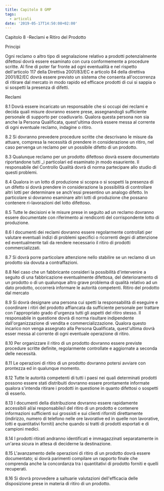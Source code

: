 ```yaml
---
title: Capitolo 8 GMP
tags:
  - articoli
date: '2019-05-17T14:50:08+02:00'
---
```

Capitolo 8 -Reclami e Ritiro del Prodotto 

Principi 

Ogni reclamo o altro tipo di segnalazione relativo a prodotti potenzialmente difettosi dovrà essere esaminato con cura conformemente a procedure scritte. Al fine di poter far fronte ad ogni eventualità e nel rispetto dell'articolo 117 della Direttiva 2001/83/EC e articolo 84 della direttiva 2001/82/EC dovrà essere previsto un sistema che consenta all'occorrenza di ritirare dal mercato in modo rapido ed efficace prodotti di cui si sappia o si sospetti la presenza di difetti. 

Reclami 

8.1 Dovrà essere incaricato un responsabile che si occupi dei reclami e decida quali misure dovranno essere prese, assegnandogli sufficiente personale di supporto per coadiuvarlo. Qualora questa persona non sia anche la Persona Qualificata, quest'ultima dovrà essere messa al corrente di ogni eventuale reclamo, indagine o ritiro. 

8.2 Si dovranno prevedere procedure scritte che descrivano le misure da attuare, compresa la necessità di prendere in considerazione un ritiro, nel caso pervenga un reclamo per un possibile difetto di un prodotto. 

8.3 Qualunque reclamo per un prodotto difettoso dovrà essere documentato riportandone tutti _i particolari ed esaminato jn modo esauriente. Il responsabile del Controllo Qualità dovrà di norma partecipare allo studio di questi problemi. 

8.4 Qualora in un lotto di produzione si scopra o si sospetti la presenza di un difetto si dovrà prendere in considerazione la possibilità di controllare altri lotti per determinare se anch'essi presentino un analogo difetto. In particolare si dovranno esaminare altri lotti di produzione che possano contenere ri-lavorazioni del lotto difettoso. 

8.5 Tutte le decisioni e le misure prese in seguito ad un reclamo dovranno essere documentate con riferimento ai rendiconti del corrispondente lotto di produzione. 

8.6 I documenti dei reclami dovranno essere regolarmente controllati per valutare eventuali indizi di problemi specifici o ricorrenti degni di attenzione ed eventualmente tali da rendere necessario il ritiro di prodotti commercializzati. 

8.7 Si dovrà porre particolare attenzione nello stabilire se un reclamo di un prodotto sia dovuta a contraffazioni. 

8.8 Nel caso che un fabbricante consideri la possibilità d'intervenire a seguito di una fabbricazione eventualmente difettosa, del deterioramento di un prodotto o di un qualunque altro grave problema di qualità relativo ad un dato prodotto, occorrerà informare le autorità competenti. Ritiro del prodotto dal mercato 

8.9 Si dovrà designare una persona cui spetti la responsabilità di eseguire e coordinare i ritiri del prodotto affiancata da sufficiente personale per trattare con l'appropriato grado d'urgenza tutti gli aspetti del ritiro stesso. Il responsabile in questione dovrà di norma risultare indipendente dall'organizzazione di vendita e commercializzazione. Qualora questo incarico non venga assegnato alla Persona Qualificata, quest'ultima dovrà esser messa al corrente di ogni eventuale operazione di ritiro. 

8.10 Per organizzare il ritiro di un prodotto dovranno essere previste procedure scritte definite, regolarmente controllate e aggiornate a seconda delle necessità. 

8.11 Le operazioni di ritiro di un prodotto dovranno potersi avviare con prontezza ed in qualunque momento. 

8.12 Tutte le autorità competenti di tutti i paesi nei quali determinati prodotti possono essere stati distribuiti dovranno essere prontamente informate qualora s'intenda ritirare i prodotti in questione in quanto difettosi o sospetti di esserlo. 

8.13 I documenti della distribuzione dovranno essere rapidamente accessibili al/ai responsabile/i del ritiro di un prodotto e contenere informazioni sufficienti sui grossisti e sui clienti riforniti direttamente (indirizzo, numero di telefono nelle ore lavorative ed in quelle non lavorative, lotti e quantitativi forniti) anche quando si tratti di prodotti esportati e di campioni medici. 

8.14 I prodotti ritirati andranno identificati e immagazzinati separatamente in un'area sicura in attesa di deciderne la destinazione. 

8.15 L'avanzamento delle operazioni di ritiro di un prodotto dovrà essere documentato; si dovrà parimenti compilare un rapporto finale che comprenda anche la concordanza tra i quantitativi di prodotto forniti e quelli recuperati. 

8.16 Si dovrà provvedere a saltuarie valutazioni dell'efficacia delle disposizione prese in materia di ritiro di un prodotto.
